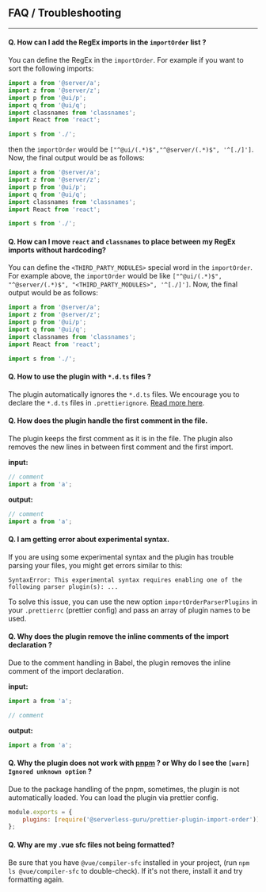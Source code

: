 ## FAQ / Troubleshooting

---

#### Q. How can I add the RegEx imports in the `importOrder` list ?

You can define the RegEx in the `importOrder`. For
example if you want to sort the following imports:

```javascript
import a from '@server/a';
import z from '@server/z';
import p from '@ui/p';
import q from '@ui/q';
import classnames from 'classnames';
import React from 'react';

import s from './';
```

then the `importOrder` would be `["^@ui/(.*)$","^@server/(.*)$", '^[./]']`.
Now, the final output would be as follows:

```javascript
import a from '@server/a';
import z from '@server/z';
import p from '@ui/p';
import q from '@ui/q';
import classnames from 'classnames';
import React from 'react';

import s from './';
```

#### Q. How can I move `react` and `classnames` to place between my RegEx imports without hardcoding?

You can define the `<THIRD_PARTY_MODULES>` special word in the `importOrder`. For example above, the `importOrder` would be like `["^@ui/(.*)$", "^@server/(.*)$", "<THIRD_PARTY_MODULES>", '^[./]']`.
Now, the final output would be as follows:

```javascript
import a from '@server/a';
import z from '@server/z';
import p from '@ui/p';
import q from '@ui/q';
import classnames from 'classnames';
import React from 'react';

import s from './';
```

#### Q. How to use the plugin with `*.d.ts` files ?

The plugin automatically ignores the `*.d.ts` files. We encourage you to declare the `*.d.ts` files in `.prettierignore`. [Read more here](https://prettier.io/docs/en/ignore.html#ignoring-files-prettierignore).

#### Q. How does the plugin handle the first comment in the file.

The plugin keeps the first comment as it is in the file. The plugin also removes the new lines in between first comment and the first import.

**input:**

```js
// comment
import a from 'a';
```

**output:**

```js
// comment
import a from 'a';
```

#### Q. I am getting error about experimental syntax.

If you are using some experimental syntax and the plugin has trouble parsing your files, you might get errors similar to this:

```shell script
SyntaxError: This experimental syntax requires enabling one of the following parser plugin(s): ...
```

To solve this issue, you can use the new option `importOrderParserPlugins` in your `.prettierrc` (prettier config) and pass
an array of plugin names to be used.

#### Q. Why does the plugin remove the inline comments of the import declaration ?

Due to the comment handling in Babel, the plugin removes the inline comment of the
import declaration.

**input:**

```js
import a from 'a';

// comment
```

**output:**

```js
import a from 'a';
```

#### Q. Why the plugin does not work with [pnpm](https://pnpm.io/) ? or Why do I see the `[warn] Ignored unknown option` ?

Due to the package handling of the pnpm, sometimes, the plugin is not automatically loaded. You can load the plugin
via prettier config.

```js
module.exports = {
    plugins: [require('@serverless-guru/prettier-plugin-import-order')],
};
```

#### Q. Why are my .vue sfc files not being formatted?

Be sure that you have `@vue/compiler-sfc` installed in your project, (run `npm ls @vue/compiler-sfc` to double-check).  If it's not there, install it and try formatting again.
